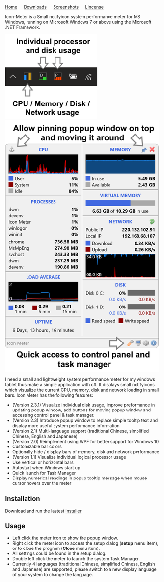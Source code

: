 
[Home](https://oscarkcau.github.io/Icon-Meter/) &emsp; [Downloads](downloads.md)  &emsp; [Screenshots](Screenshots.md) &emsp; [Lincense](licensepage.md)

Icon-Meter is a Small notifyicon system performance meter for MS Windows,
running on Microsoft Windows 7 or above using the Microsoft .NET Framework.

<img src="taskbar_capture.png" width="300"/>
<img src="popup_capture.png" width="500"/>

I need a small and lightweight system performance meter for my windows tablet thus make a simple application with c#. It displays small notifyicons which visualize the current CPU, memory, disk and network loading in small bars.
Icon Meter has the following features:

* (Version 2.3.1) Visualize individual disk usage, improve preformance in updating popup window, add buttons for moving popup window and accessing control panel & task manager.
* (Version 2.3) Introduce popup window to replace simple tooltip text and display more useful system performance information 
* (Version 2.1) Multi-language support (traditional Chinese, simplified Chinese, English and Japanese)
* (Version 2.0) Reimplement using WPF for better support for Windows 10
* Customizable bar colors
* Optionally hide / display bars of memory, disk and network performance
* (Version 1.1) Visualize individual logical processor usage
* Use vertical or horizontal bars
* Autostart when Windows start up
* Quick launch for Task Manager
* Display numerical readings in popup tooltip message when mouse cursor hovers over the meter

## Installation

Download and run the lastest [installer](https://github.com/oscarkcau/Icon-Meter/releases/latest).

## Usage

* Left click the meter icon to show the popup window. 
* Right click the meter icon to access the setup dialog (**setup** menu item), or to close the program (**Close** menu item).
* All settings could be found in the setup dialog.
* Double left click the meter to launch the system Task Manager.
* Currently 4 languages (traditional Chinese, simplified Chinese, English and Japanese) are supported, please switch to a new display language of your system to change the language.


